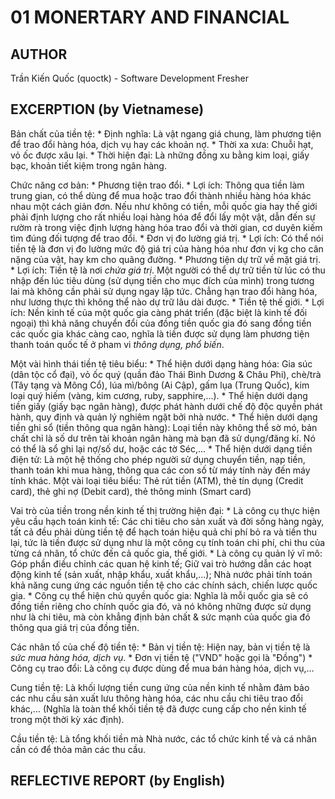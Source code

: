 # 01 MONERTARY AND FINANCIAL

## AUTHOR

Trần Kiến Quốc (quoctk) - Software Development Fresher

## EXCERPTION (by Vietnamese)

Bản chất của tiền tệ: 
    * Định nghĩa: Là vật ngang giá chung, làm phương tiện để trao đổi hàng hóa, dịch vụ hay các khoản nợ.
    * Thời xa xưa: Chuỗi hạt, vỏ ốc được xâu lại.
    * Thời hiện đại: Là những đồng xu bằng kim loại, giấy bạc, khoản tiết kiệm trong ngân hàng.

Chức năng cơ bản:
    * Phương tiện trao đổi.
        * Lợi ích: Thông qua tiền làm trung gian, có thể dùng để mua hoặc trao đổi thành nhiều hàng hóa khác nhau một cách giản đơn. Nếu như không có tiền, mỗi quốc gia hay thế giới phải định lượng cho rất nhiều loại hàng hóa để đổi lấy một vật, dẫn đến sự rườm rà trong việc định lượng hàng hóa trao đổi và thời gian, cơ duyên kiếm tìm đúng đối tượng để trao đổi.
    * Đơn vị đo lường giá trị.
        * Lợi ích: Có thể nói tiền tệ là đơn vị đo lường mức độ giá trị của hàng hóa như đơn vị kg cho cân nặng của vật, hay km cho quãng đường.
    * Phương tiện dự trữ về mặt giá trị.
        * Lợi ích: Tiền tệ là nơi *chứa giá trị*. Một người có thể dự trữ tiền từ lúc có thu nhập đến lúc tiêu dùng (sử dụng tiền cho mục đích của mình) trong tương lai mà không cần phải sử dụng ngay lập tức. Chẳng hạn trao đổi hàng hóa, như lương thực thì không thể nào dự trữ lâu dài được.
    * Tiền tệ thế giới.
        * Lợi ích: Nền kinh tế của một quốc gia càng phát triển (đặc biệt là kinh tế đối ngoại) thì khả năng chuyển đổi của đồng tiền quốc gia đó sang đồng tiền các quốc gia khác càng cao, nghĩa là tiền được sử dụng làm phương tiện thanh toán quốc tế ở pham vi *thông dụng, phổ biến*.

Một vài hình thái tiền tệ tiêu biểu:
    * Thể hiện dưới dạng hàng hóa: Gia súc (dân tộc cổ đại), vỏ ốc quý (quần đảo Thái Bình Dương & Châu Phi), chè/trà (Tây tạng và Mông Cổ), lúa mì/bông (Ai Cập), gấm lụa (Trung Quốc), kim loại quý hiếm (vàng, kim cương, ruby, sapphire,...).
    * Thể hiện dưới dạng tiền giấy (giấy bạc ngân hàng), được phát hành dưới chế độ độc quyền phát hành, quy định và quản lý nghiêm ngặt bởi nhà nước.
    * Thể hiện dưới dạng tiền ghi sổ (tiền thông qua ngân hàng): Loại tiền này không thể sờ mó, bản chất chỉ là số dư trên tài khoản ngân hàng mà bạn đã sử dụng/đăng kí. Nó có thể là sổ ghi lại nợ/số dư, hoặc các tờ Séc,...
    * Thể hiện dưới dạng tiền điện tử: Là một hệ thống cho phép người sử dụng chuyển tiền, nạp tiền, thanh toán khi mua hàng, thông qua các con số từ máy tính này đến máy tính khác. Một vài loại tiêu biểu: Thẻ rút tiền (ATM), thẻ tín dụng (Credit card), thẻ ghi nợ (Debit card), thẻ thông minh (Smart card)

Vai trò của tiền trong nền kinh tế thị trường hiện đại:
    * Là công cụ thực hiện yêu cầu hạch toán kinh tế: Các chi tiêu cho sản xuất và đời sống hàng ngày, tất cả đều phải dùng tiền tệ để hạch toán hiệu quả chi phí bỏ ra và tiền thu lại, tức là tiền được sử dụng như là một công cụ tính toán chi phí, chi thu của từng cá nhân, tổ chức đến cả quốc gia, thế giới.
    * Là công cụ quản lý vĩ mô: Góp phần điều chỉnh các quan hệ kinh tế; Giữ vai trò hướng dẫn các hoạt động kinh tế (sản xuất, nhập khẩu, xuất khẩu,...); Nhà nước phải tính toán khả năng cung ứng các nguồn tiền tệ cho các chính sách, chiến lược quốc gia.
    * Công cụ thể hiện chủ quyền quốc gia: Nghĩa là mỗi quốc gia sẽ có đồng tiền riêng cho chính quốc gia đó, và nó không những được sử dụng như là chi tiêu, mà còn khẳng định bản chất & sức mạnh của quốc gia đó thông qua giá trị của đồng tiền.

Các nhân tố của chế độ tiền tệ:
    * Bản vị tiền tệ: Hiện nay, bản vị tiền tệ là *sức mua hàng hóa, dịch vụ*.
    * Đơn vị tiền tệ ("VND" hoặc gọi là "Đồng")
    * Công cụ trao đổi: Là công cụ được dùng để mua bán hàng hóa, dịch vụ,...

Cung tiền tệ: Là khối lượng tiền cung ứng của nền kinh tế nhằm đảm bảo các nhu cầu sản xuất lưu thông hàng hóa, các nhu cầu chi tiêu trao đổi khác,... (Nghĩa là toàn thể khối tiền tệ đã được cung cấp cho nền kinh tế trong một thời kỳ xác định).

Cầu tiền tệ: Là tổng khối tiền mà Nhà nước, các tổ chức kinh tế và cá nhân cần có để thỏa mãn các thu cầu.



## REFLECTIVE REPORT (by English)